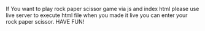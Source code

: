 If You want to play rock paper scissor game via js and index html please use live server to execute html file when you made it live you can enter your rock paper scissor.
HAVE FUN!

